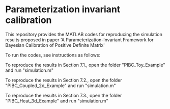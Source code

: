 # Parameterization invariant calibration
This repository provides the MATLAB codes for reproducing the simulation results proposed in paper 'A Parameterization-Invariant Framework for Bayesian Calibration of Positive Definite Matrix'

To run the codes, see instructions as follows:

To reproduce the results in Section 7.1., open the folder "PIBC_Toy_Example" and run "simulation.m"

To reproduce the results in Section 7.2., open the folder "PIBC_Coupled_2d_Example" and run "simulation.m"

To reproduce the results in Section 7.3., open the folder "PIBC_Heat_3d_Example" and run "simulation.m"






